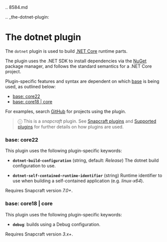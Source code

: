 .. 8584.md

.. _the-dotnet-plugin:

# The dotnet plugin

The `dotnet` plugin is used to build [.NET Core](https://github.com/dotnet/core) runtime parts.

The plugin uses the .NET SDK to install dependencies via the [NuGet](https://www.nuget.org/) package manager, and follows the standard semantics for a .NET Core  project.

Plugin-specific features and syntax are dependent on which [base](base-snaps.md) is being used, as outlined below:

- [base: core22](#the-dotnet-plugin-heading--core22)
- [base: core18 | core](#the-dotnet-plugin-heading--core18)

For examples, search [GitHub](https://github.com/search?q=path%3Asnapcraft.yaml+%22plugin%3A+dotnet%22&type=Code) for projects using the plugin.

> ⓘ  This is a *snapcraft* plugin. See [Snapcraft plugins](snapcraft-plugins.md) and [Supported plugins](supported-plugins.md) for further details on how plugins are used.

<h3 id='the-dotnet-plugin-heading--core22'>base: core22</h3>

This plugin uses the following plugin-specific keywords:

 - **`dotnet-build-configuration`** (string, default: _Release_)
      The dotnet build configuration to use.

 - **`dotnet-self-contained-runtime-identifier`** (string)
      Runtime identifier to use when building a self-contained application (e.g. _linux-x64_).

Requires Snapcraft version _7.0+_.

<h3 id='the-dotnet-plugin-heading--core18'>base: core18 | core</h3>

This plugin uses the following plugin-specific keywords:

- **`debug`**: builds using a Debug configuration.

Requires Snapcraft version _3.x+_.